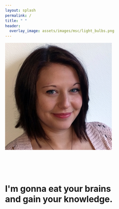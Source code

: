 ```yaml
---
layout: splash
permalink: /
title: " "
header:
  overlay_image: assets/images/msc/light_bulbs.png
---
```

<div class="container2">
  <img src="assets/cv/portrait.jpg" alt="Avatar"><br>
  <h1>
    <a href="https://www.google.com/maps/place/Amsterdam" title="Location"><i class="fas fa-fw fa-map-marker-alt" style="color:midnightblue"></i></a>
    <a href="mailto:luiza DOT orosanu AT gmail DOT com" title="Email"><i class="fa fa-fw fa-envelope-square" style="color:midnightblue"></i></a>
    <a href="https://www.linkedin.com/in/lorosanu/" title="LinkedIn"><i class="fab fa-fw fa-linkedin" style="color:midnightblue"></i></a>
    <a href="https://github.com/lorosanu" title="GitHub"><i class="fab fa-fw fa-github" style="color:midnightblue"></i></a>
    <a href="https://www.hackerrank.com/lorosanu" title="HackerRank"><i class="fa fa-fw fa-code" style="color:midnightblue"></i></a>
    <br><br>
    I'm gonna eat your brains<br>and gain your knowledge.
  </h1>
</div>
